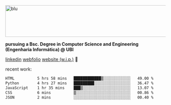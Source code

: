
<img width="1415" height="100" alt="blu" src="https://github.com/rdsilva01/rdsilva01/assets/101207588/deb060e5-d035-4f09-b511-e3f50605b207">

**pursuing a Bsc. Degree in Computer Science and Engineering (Engenharia Informática) @ UBI** 

[linkedin](https://www.linkedin.com/in/rodrigo-silva-455b291bb/)
[webfolio](https://rdsilva01.github.io/portfolio-resume)
[website (w.i.p.)](https://rdsilva01.github.io/) 🏁

<!-- ![](https://komarev.com/ghpvc/?username=rdsilva01) -->

recent work:
<!--START_SECTION:waka-->

```txt
HTML          5 hrs 58 mins   ████████████▒░░░░░░░░░░░░   49.00 %
Python        4 hrs 27 mins   █████████░░░░░░░░░░░░░░░░   36.47 %
JavaScript    1 hr 35 mins    ███▒░░░░░░░░░░░░░░░░░░░░░   13.07 %
CSS           6 mins          ▒░░░░░░░░░░░░░░░░░░░░░░░░   00.86 %
JSON          2 mins          ░░░░░░░░░░░░░░░░░░░░░░░░░   00.40 %
```

<!--END_SECTION:waka-->

